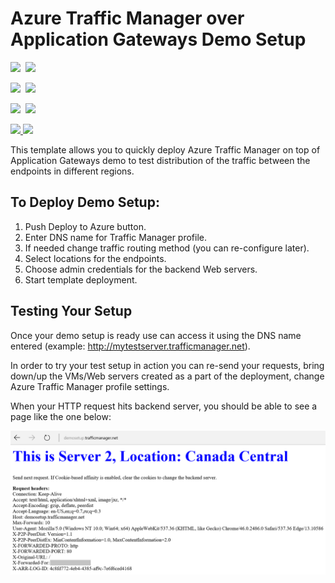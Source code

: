 # Azure Traffic Manager over Application Gateways Demo Setup

<IMG SRC="https://azbotstorage.blob.core.windows.net/badges/traffic-manager-application-gateway-demo-setup/PublicLastTestDate.svg" />&nbsp;
<IMG SRC="https://azbotstorage.blob.core.windows.net/badges/traffic-manager-application-gateway-demo-setup/PublicDeployment.svg" />&nbsp;

<IMG SRC="https://azbotstorage.blob.core.windows.net/badges/traffic-manager-application-gateway-demo-setup/FairfaxLastTestDate.svg" />&nbsp;
<IMG SRC="https://azbotstorage.blob.core.windows.net/badges/traffic-manager-application-gateway-demo-setup/FairfaxDeployment.svg" />&nbsp;

<IMG SRC="https://azbotstorage.blob.core.windows.net/badges/traffic-manager-application-gateway-demo-setup/BestPracticeResult.svg" />&nbsp;
<IMG SRC="https://azbotstorage.blob.core.windows.net/badges/traffic-manager-application-gateway-demo-setup/CredScanResult.svg" />&nbsp;

<a href="https://portal.azure.com/#create/Microsoft.Template/uri/https%3A%2F%2Fraw.githubusercontent.com%2FAzure%2Fazure-quickstart-templates%2Fmaster%2Ftraffic-manager-application-gateway-demo-setup%2Fazuredeploy.json" target="_blank">
    <img src="http://azuredeploy.net/deploybutton.png"/>
</a>
<a href="http://armviz.io/#/?load=https%3A%2F%2Fraw.githubusercontent.com%2FAzure%2Fazure-quickstart-templates%2Fmaster%2Ftraffic-manager-application-gateway-demo-setup%2Fazuredeploy.json" target="_blank">
    <img src="http://armviz.io/visualizebutton.png"/>
</a>

This template allows you to quickly deploy Azure Traffic Manager on top of Application Gateways demo to test distribution of the traffic between the endpoints in different regions.

## To Deploy Demo Setup:

1. Push Deploy to Azure button.
2. Enter DNS name for Traffic Manager profile.
3. If needed change traffic routing method (you can re-configure later).
4. Select locations for the endpoints.
5. Choose admin credentials for the backend Web servers.
6. Start template deployment.


## Testing Your Setup

Once your demo setup is ready use can access it using the DNS name entered (example: http://mytestserver.trafficmanager.net).

In order to try your test setup in action you can re-send your requests, bring down/up the VMs/Web servers created as a part of the deployment, change Azure Traffic Manager profile settings.

When your HTTP request hits backend server, you should be able to see a page like the one below:

![alt text](images/serverhit.png "Backend server response")




